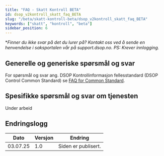```yaml
---
title: "FAQ - Skatt Kontroll BETA"
id: dsop_v2kontroll_skatt_faq_BETA
slug: "/beta/skatt-kontroll-beta/dsop_v2kontroll_skatt_faq_BETA"
keywords: ["skatt", "kontroll", "beta"]
sidebar_position: 6
---
```


**Finner du ikke svar på det du lurer på? Kontakt oss ved å sende en henvendelse i saksportalen vår på support.dsop.no. PS: Krever innlogging.*

## Generelle og generiske spørsmål og svar

For spørsmål og svar ang. DSOP Kontrollinformasjon fellesstandard (DSOP Control Common Standard) se
[FAQ for Common Standard](/dsop_v2fellesstandard_faq).

## Spesifikke spørsmål og svar om tjenesten

Under arbeid

## Endringslogg

| Dato | Versjon | Endring |
| ---------- | --------- | ------------------------------------------------------------------- |
| 03.07.25 | 1.0 | Siden er publisert. |